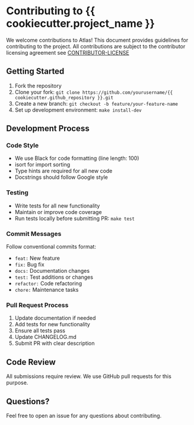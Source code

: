 # Contributing to {{ cookiecutter.project_name }}

We welcome contributions to Atlas! This document provides guidelines for contributing to the project. All contributions are subject to the contributor licensing agreement see [CONTRIBUTOR-LICENSE](CONTRIBUTOR-LICENSE.md)

## Getting Started

1. Fork the repository
2. Clone your fork: `git clone https://github.com/yourusername/{{ cookiecutter.github_repository }}.git`
3. Create a new branch: `git checkout -b feature/your-feature-name`
4. Set up development environment: `make install-dev`

## Development Process

### Code Style

- We use Black for code formatting (line length: 100)
- isort for import sorting
- Type hints are required for all new code
- Docstrings should follow Google style

### Testing

- Write tests for all new functionality
- Maintain or improve code coverage
- Run tests locally before submitting PR: `make test`

### Commit Messages

Follow conventional commits format:
- `feat:` New feature
- `fix:` Bug fix
- `docs:` Documentation changes
- `test:` Test additions or changes
- `refactor:` Code refactoring
- `chore:` Maintenance tasks

### Pull Request Process

1. Update documentation if needed
2. Add tests for new functionality
3. Ensure all tests pass
4. Update CHANGELOG.md
5. Submit PR with clear description

## Code Review

All submissions require review. We use GitHub pull requests for this purpose.

## Questions?

Feel free to open an issue for any questions about contributing.